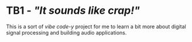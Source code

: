 # TB1 - *"It sounds like crap!"*

This is a sort of *vibe code-y* project for me to learn a bit more about digital signal processing and building audio applications.
